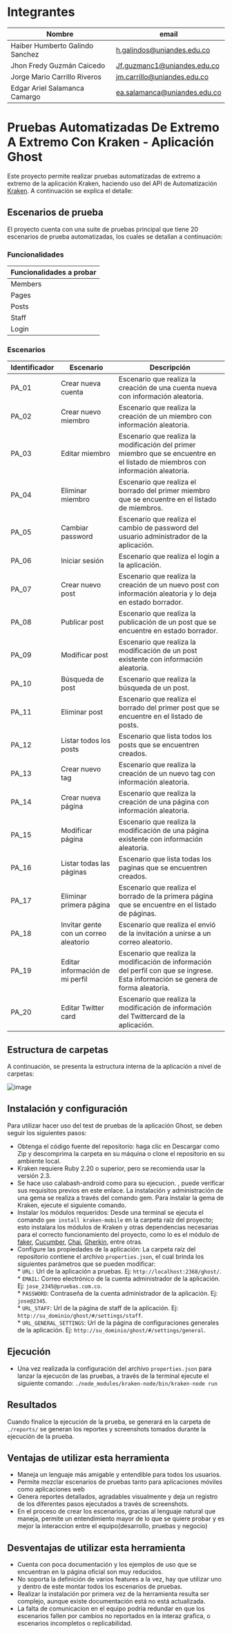 # Integrantes

| Nombre | email |
| --------- | --------- |
| Haiber Humberto Galindo Sanchez | h.galindos@uniandes.edu.co |
| Jhon Fredy Guzmán Caicedo | Jf.guzmanc1@uniandes.edu.co |
| Jorge Mario Carrillo Riveros | jm.carrillo@uniandes.edu.co |
| Edgar Ariel Salamanca Camargo | ea.salamanca@uniandes.edu.co |

# Pruebas Automatizadas De Extremo A Extremo Con Kraken - Aplicación Ghost
Este proyecto permite realizar pruebas automatizadas de extremo a extremo de la aplicación Kraken, haciendo uso del API de Automatización [Kraken](https://thesoftwaredesignlab.github.io/KrakenMobile/). A continuación se explica el detalle: 

## Escenarios de prueba 
El proyecto cuenta con una suite de pruebas principal que tiene 20 escenarios de prueba automatizadas, los cuales se detallan a continuación:

### Funcionalidades 

| Funcionalidades a probar | 
| ----- |
| Members |
| Pages |
| Posts |
| Staff |
| Login |

### Escenarios 

| Identificador | Escenario | Descripción |
| ----- | ----------- | ----------- |
| PA_01 |  Crear nueva cuenta  |  Escenario que realiza la creación de una cuenta nueva con información aleatoria.  |
| PA_02   |  Crear nuevo miembro  |   Escenario que realiza la creación de un miembro con información aleatoria.   |
| PA_03    |  Editar miembro|   Escenario que realiza la modificación del primer miembro que se encuentre en el listado de miembros con información aleatoria.    |
| PA_04 |  Eliminar miembro|  Escenario que realiza el borrado del primer miembro que se encuentre en el listado de miembros.   |
| PA_05 |  Cambiar password|  Escenario que realiza el cambio de password del usuario administrador de la aplicación.|
| PA_06 |  Iniciar sesión |  Escenario que realiza el login a la aplicación.   |
| PA_07 |  Crear nuevo post   |   Escenario que realiza la creación de un nuevo post con información aleatoria y lo deja en estado borrador.   |
| PA_08 |  Publicar post |   Escenario que realiza la publicación de un post que se encuentre en estado borrador.     |
| PA_09 |  Modificar post |  Escenario que realiza la modificación de un post existente con información aleatoria.   |
| PA_10 |  Búsqueda  de post|  Escenario que realiza la búsqueda de un post.      |
| PA_11 |  Eliminar post|  Escenario que realiza el borrado del primer post que se encuentre en el listado de posts.    |
| PA_12 |  Listar todos los posts|  Escenario que lista todos los posts que se encuentren creados.       |
| PA_13 |  Crear nuevo tag | Escenario que realiza la creación de un nuevo tag con información aleatoria.   |
| PA_14 |  Crear nueva página |   Escenario que realiza la creación de una página con información aleatoria.   |
| PA_15 |  Modificar página |  Escenario que realiza la modificación de una página existente con información aleatoria.     |
| PA_16 |  Listar todas las páginas |  Escenario que lista todas los paginas que se encuentren creados.       |
| PA_17 |  Eliminar primera página|   Escenario que realiza el borrado de la primera página que se encuentre en el listado de páginas.      |
| PA_18 |  Invitar gente con un correo aleatorio|   Escenario que realiza el envió de la invitación a unirse a un correo aleatorio. |
| PA_19 |  Editar información de mi perfil|  Escenario que realiza la modificación de información del perfil con que se ingrese. Esta información se genera de forma aleatoria.   |
| PA_20 |  Editar Twitter card|  Escenario que realiza la modificación de información del Twittercard de la aplicación.       |

## Estructura de carpetas
A continuación, se presenta la estructura interna de la aplicación a nivel de carpetas:

![image](https://drive.google.com/uc?export=view&id=1BsKF8h35XRTPFHto0Q4WDD--5vvut5X0)


## Instalación y configuración
Para utilizar hacer uso del test de pruebas de la aplicación Ghost, se deben seguir los siguientes pasos:
- Obtenga el código fuente del repositorio: haga clic en Descargar como Zip y descomprima la carpeta en su máquina o clone el repositorio en su ambiente local.
- Kraken requiere Ruby 2.20 o superior, pero se recomienda usar la versión 2.3. 
- Se hace uso calabash-android como para su ejecucion.
, puede verificar sus requisitos previos en este enlace. La instalación y administración de una gema se realiza a través del comando gem. Para instalar la gema de Kraken, ejecute el siguiente comando.
- Instalar los módulos requeridos: Desde una terminal se ejecuta el comando `gem install kraken-mobile` en la carpeta raíz del proyecto; esto instalara los módulos de Kraken y otras dependencias necesarias para el correcto funcionamiento del proyecto, como lo es el módulo de [faker](https://www.npmjs.com/package/faker), [Cucumber](https://cucumber.io/), [Chai](https://www.chaijs.com/), [Gherkin]( https://npm.io/search/keyword:gherkin), entre otras.
- Configure las propiedades de la aplicación: La carpeta raíz del repositorio contiene el archivo `properties.json`, el cual brinda los siguientes parámetros que se pueden modificar: 
<br>* `URL:` Url de la aplicación a pruebas. Ej: `http://localhost:2368/ghost/`.
<br>* `EMAIL`: Correo electrónico de la cuenta administrador de la aplicación. Ej: `jose_2345@pruebas.com.co`.
<br>* `PASSWORD`: Contraseña de la cuenta administrador de la aplicación. Ej: `jose@2345`.
<br>* `URL_STAFF`: Url de la página de staff de la aplicación. Ej: `http://su_dominio/ghost/#/settings/staff`.
<br>* `URL_GENERAL_SETTINGS`: Url de la página de configuraciones generales de la aplicación. Ej: `http://su_dominio/ghost/#/settings/general`.

## Ejecución
- Una vez realizada la configuración del archivo `properties.json` para lanzar la ejecucón de las pruebas, a través de la terminal ejecute el siguiente comando: `./node_modules/kraken-node/bin/kraken-node run` 

## Resultados
Cuando finalice la ejecución de la prueba, se generará en la carpeta de `./reports/` se generan los reportes y screenshots tomados durante la ejecución de la prueba.

## Ventajas de utilizar esta herramienta

- Maneja un lenguaje más amigable y entendible para todos los usuarios.
- Permite mezclar escenarios de pruebas tanto para aplicaciones móviles como aplicaciones web
- Genera reportes detallados, agradables visualmente y deja un registro de los diferentes pasos ejecutados a través de screenshots.
- En el proceso de crear los escenarios, gracias al lenguaje natural que maneja, permite un entendimiento mayor de lo que se quiere probar y es mejor la interaccion entre el equipo(desarrollo, pruebas y negocio)

## Desventajas de utilizar esta herramienta

- Cuenta con poca documentación y los ejemplos de uso que se encuentran en la página oficial son muy reducidos.
- No soporta la definición de varios features a la vez, hay que utilizar uno y dentro de este montar todos los escenarios de pruebas.
- Realizar la instalación por primera vez de la herramienta resulta ser complejo, aunque existe documentación está no está actualizada.
- La falta de comunicacion en el equipo podria redundar en que los escenarios fallen por cambios no reportados en la interaz grafica, o escenarios incompletos o replicabilidad.
